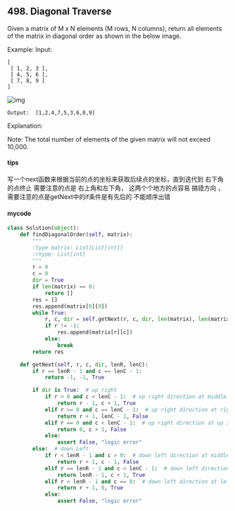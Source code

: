 ## 498. Diagonal Traverse

Given a matrix of M x N elements (M rows, N columns), return all elements of the matrix in diagonal order as shown in the below image.

Example:
Input:

```
[
 [ 1, 2, 3 ],
 [ 4, 5, 6 ],
 [ 7, 8, 9 ]
]
```
![img](https://leetcode.com/static/images/problemset/diagonal_traverse.png)

```
Output:  [1,2,4,7,5,3,6,8,9]
```



Explanation:

Note:
The total number of elements of the given matrix will not exceed 10,000.
#### tips
写一个next函数来根据当前的点的坐标来获取后续点的坐标，直到迭代到 右下角的点终止
需要注意的点是 右上角和左下角， 这两个个地方的点容易 搞错方向 ，需要注意的点是getNext中的if条件是有先后的 不能顺序出错
#### mycode
```Python
class Solution(object):
    def findDiagonalOrder(self, matrix):
        """
        :type matrix: List[List[int]]
        :rtype: List[int]
        """
        r = 0
        c = 0
        dir = True
        if len(matrix) == 0:
            return []
        res = []
        res.append(matrix[0][0])
        while True:
            r, c, dir = self.getNext(r, c, dir, len(matrix), len(matrix[0]))
            if r != -1:
                res.append(matrix[r][c])
            else:
                break
        return res

    def getNext(self, r, c, dir, lenR, lenC):
        if r == lenR - 1 and c == lenC - 1:
            return -1, -1, True

        if dir is True:  # up right
            if r > 0 and c < lenC - 1:  # up right direction at middle pos
                return r - 1, c + 1, True
            elif r >= 0 and c == lenC - 1:  # up right direction at right side or up right conner
                return r + 1, lenC - 1, False
            elif r == 0 and c < lenC - 1:  # up right direction at up side
                return 0, c + 1, False
            else:
                assert False, "logic error"
        else:  # down Left
            if r < lenR - 1 and c > 0:  # down left direction at middle pos
                return r + 1, c - 1, False
            elif r == lenR - 1 and c < lenC - 1:  # down left direction at down side or left down conner
                return lenR - 1, c + 1, True
            elif r < lenR - 1 and c == 0:  # down left direction at left side
                return r + 1, 0, True
            else:
                assert False, "logic error"
```
